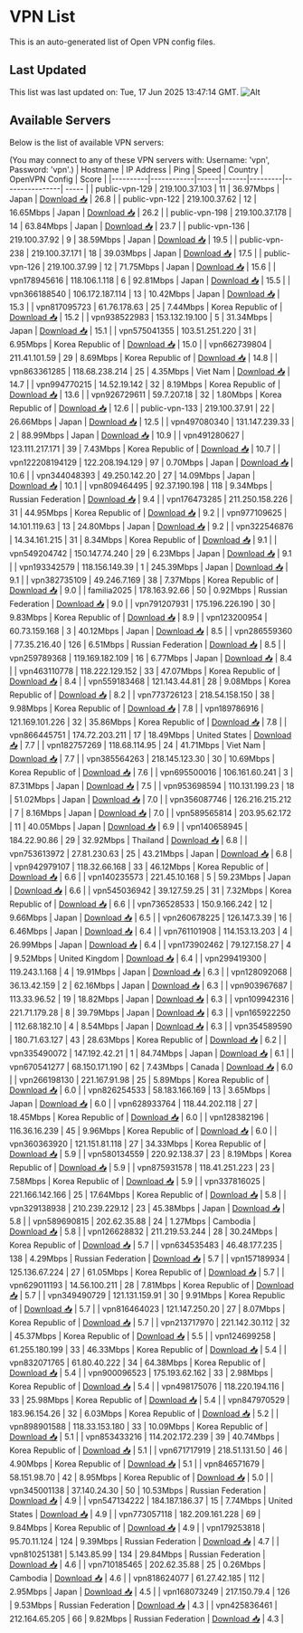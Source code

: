 # VPN List

This is an auto-generated list of Open VPN config files.

## Last Updated

This list was last updated on: Tue, 17 Jun 2025 13:47:14 GMT.
![Alt](https://repobeats.axiom.co/api/embed/186b98318ef1479477931607c1ad7d823f12451f.svg "Repobeats analytics image")

## Available Servers

Below is the list of available VPN servers:

(You may connect to any of these VPN servers with: Username: 'vpn', Password: 'vpn'.)
| Hostname | IP Address | Ping | Speed | Country | OpenVPN Config | Score |
|----------|------------|------|-------|---------|----------------| ----- |
| public-vpn-129 | 219.100.37.103 | 11 | 36.97Mbps | Japan | [Download 📥](./configs/server_0_JP.ovpn) | 26.8 |
| public-vpn-122 | 219.100.37.62 | 12 | 16.65Mbps | Japan | [Download 📥](./configs/server_1_JP.ovpn) | 26.2 |
| public-vpn-198 | 219.100.37.178 | 14 | 63.84Mbps | Japan | [Download 📥](./configs/server_2_JP.ovpn) | 23.7 |
| public-vpn-136 | 219.100.37.92 | 9 | 38.59Mbps | Japan | [Download 📥](./configs/server_3_JP.ovpn) | 19.5 |
| public-vpn-238 | 219.100.37.171 | 18 | 39.03Mbps | Japan | [Download 📥](./configs/server_4_JP.ovpn) | 17.5 |
| public-vpn-126 | 219.100.37.99 | 12 | 71.75Mbps | Japan | [Download 📥](./configs/server_5_JP.ovpn) | 15.6 |
| vpn178945616 | 118.106.1.118 | 6 | 92.81Mbps | Japan | [Download 📥](./configs/server_6_JP.ovpn) | 15.5 |
| vpn366188540 | 106.172.187.114 | 13 | 10.42Mbps | Japan | [Download 📥](./configs/server_7_JP.ovpn) | 15.3 |
| vpn817095723 | 61.76.178.63 | 25 | 7.44Mbps | Korea Republic of | [Download 📥](./configs/server_8_KR.ovpn) | 15.2 |
| vpn938522983 | 153.132.19.100 | 5 | 31.34Mbps | Japan | [Download 📥](./configs/server_9_JP.ovpn) | 15.1 |
| vpn575041355 | 103.51.251.220 | 31 | 6.95Mbps | Korea Republic of | [Download 📥](./configs/server_10_KR.ovpn) | 15.0 |
| vpn662739804 | 211.41.101.59 | 29 | 8.69Mbps | Korea Republic of | [Download 📥](./configs/server_11_KR.ovpn) | 14.8 |
| vpn863361285 | 118.68.238.214 | 25 | 4.35Mbps | Viet Nam | [Download 📥](./configs/server_12_VN.ovpn) | 14.7 |
| vpn994770215 | 14.52.19.142 | 32 | 8.19Mbps | Korea Republic of | [Download 📥](./configs/server_13_KR.ovpn) | 13.6 |
| vpn926729611 | 59.7.207.18 | 32 | 1.80Mbps | Korea Republic of | [Download 📥](./configs/server_14_KR.ovpn) | 12.6 |
| public-vpn-133 | 219.100.37.91 | 22 | 26.66Mbps | Japan | [Download 📥](./configs/server_15_JP.ovpn) | 12.5 |
| vpn497080340 | 131.147.239.33 | 2 | 88.99Mbps | Japan | [Download 📥](./configs/server_16_JP.ovpn) | 10.9 |
| vpn491280627 | 123.111.217.171 | 39 | 7.43Mbps | Korea Republic of | [Download 📥](./configs/server_17_KR.ovpn) | 10.7 |
| vpn122208194129 | 122.208.194.129 | 97 | 0.70Mbps | Japan | [Download 📥](./configs/server_18_JP.ovpn) | 10.6 |
| vpn344048393 | 49.250.142.20 | 27 | 14.09Mbps | Japan | [Download 📥](./configs/server_19_JP.ovpn) | 10.1 |
| vpn809464495 | 92.37.190.198 | 118 | 9.34Mbps | Russian Federation | [Download 📥](./configs/server_20_RU.ovpn) | 9.4 |
| vpn176473285 | 211.250.158.226 | 31 | 44.95Mbps | Korea Republic of | [Download 📥](./configs/server_21_KR.ovpn) | 9.2 |
| vpn977109625 | 14.101.119.63 | 13 | 24.80Mbps | Japan | [Download 📥](./configs/server_22_JP.ovpn) | 9.2 |
| vpn322546876 | 14.34.161.215 | 31 | 8.34Mbps | Korea Republic of | [Download 📥](./configs/server_23_KR.ovpn) | 9.1 |
| vpn549204742 | 150.147.74.240 | 29 | 6.23Mbps | Japan | [Download 📥](./configs/server_24_JP.ovpn) | 9.1 |
| vpn193342579 | 118.156.149.39 | 1 | 245.39Mbps | Japan | [Download 📥](./configs/server_25_JP.ovpn) | 9.1 |
| vpn382735109 | 49.246.7.169 | 38 | 7.37Mbps | Korea Republic of | [Download 📥](./configs/server_26_KR.ovpn) | 9.0 |
| familia2025 | 178.163.92.66 | 50 | 0.92Mbps | Russian Federation | [Download 📥](./configs/server_27_RU.ovpn) | 9.0 |
| vpn791207931 | 175.196.226.190 | 30 | 9.83Mbps | Korea Republic of | [Download 📥](./configs/server_28_KR.ovpn) | 8.9 |
| vpn123200954 | 60.73.159.168 | 3 | 40.12Mbps | Japan | [Download 📥](./configs/server_29_JP.ovpn) | 8.5 |
| vpn286559360 | 77.35.216.40 | 126 | 6.51Mbps | Russian Federation | [Download 📥](./configs/server_30_RU.ovpn) | 8.5 |
| vpn259789368 | 119.169.182.109 | 16 | 6.77Mbps | Japan | [Download 📥](./configs/server_31_JP.ovpn) | 8.4 |
| vpn463110778 | 118.222.129.152 | 33 | 47.07Mbps | Korea Republic of | [Download 📥](./configs/server_32_KR.ovpn) | 8.4 |
| vpn559183468 | 121.143.44.81 | 28 | 9.08Mbps | Korea Republic of | [Download 📥](./configs/server_33_KR.ovpn) | 8.2 |
| vpn773726123 | 218.54.158.150 | 38 | 9.98Mbps | Korea Republic of | [Download 📥](./configs/server_34_KR.ovpn) | 7.8 |
| vpn189786916 | 121.169.101.226 | 32 | 35.86Mbps | Korea Republic of | [Download 📥](./configs/server_35_KR.ovpn) | 7.8 |
| vpn866445751 | 174.72.203.211 | 17 | 18.49Mbps | United States | [Download 📥](./configs/server_36_US.ovpn) | 7.7 |
| vpn182757269 | 118.68.114.95 | 24 | 41.71Mbps | Viet Nam | [Download 📥](./configs/server_37_VN.ovpn) | 7.7 |
| vpn385564263 | 218.145.123.30 | 30 | 10.69Mbps | Korea Republic of | [Download 📥](./configs/server_38_KR.ovpn) | 7.6 |
| vpn695500016 | 106.161.60.241 | 3 | 87.31Mbps | Japan | [Download 📥](./configs/server_39_JP.ovpn) | 7.5 |
| vpn953698594 | 110.131.199.23 | 18 | 51.02Mbps | Japan | [Download 📥](./configs/server_40_JP.ovpn) | 7.0 |
| vpn356087746 | 126.216.215.212 | 7 | 8.16Mbps | Japan | [Download 📥](./configs/server_41_JP.ovpn) | 7.0 |
| vpn589565814 | 203.95.62.172 | 11 | 40.05Mbps | Japan | [Download 📥](./configs/server_42_JP.ovpn) | 6.9 |
| vpn140658945 | 184.22.90.86 | 29 | 32.92Mbps | Thailand | [Download 📥](./configs/server_43_TH.ovpn) | 6.8 |
| vpn753613972 | 27.81.230.63 | 25 | 43.21Mbps | Japan | [Download 📥](./configs/server_44_JP.ovpn) | 6.8 |
| vpn942979107 | 118.32.66.168 | 33 | 46.12Mbps | Korea Republic of | [Download 📥](./configs/server_45_KR.ovpn) | 6.6 |
| vpn140235573 | 221.45.10.168 | 5 | 59.23Mbps | Japan | [Download 📥](./configs/server_46_JP.ovpn) | 6.6 |
| vpn545036942 | 39.127.59.25 | 31 | 7.32Mbps | Korea Republic of | [Download 📥](./configs/server_47_KR.ovpn) | 6.6 |
| vpn736528533 | 150.9.166.242 | 12 | 9.66Mbps | Japan | [Download 📥](./configs/server_48_JP.ovpn) | 6.5 |
| vpn260678225 | 126.147.3.39 | 16 | 6.46Mbps | Japan | [Download 📥](./configs/server_49_JP.ovpn) | 6.4 |
| vpn761101908 | 114.153.13.203 | 4 | 26.99Mbps | Japan | [Download 📥](./configs/server_50_JP.ovpn) | 6.4 |
| vpn173902462 | 79.127.158.27 | 4 | 9.52Mbps | United Kingdom | [Download 📥](./configs/server_51_GB.ovpn) | 6.4 |
| vpn299419300 | 119.243.1.168 | 4 | 19.91Mbps | Japan | [Download 📥](./configs/server_52_JP.ovpn) | 6.3 |
| vpn128092068 | 36.13.42.159 | 2 | 62.16Mbps | Japan | [Download 📥](./configs/server_53_JP.ovpn) | 6.3 |
| vpn903967687 | 113.33.96.52 | 19 | 18.82Mbps | Japan | [Download 📥](./configs/server_54_JP.ovpn) | 6.3 |
| vpn109942316 | 221.71.179.28 | 8 | 39.79Mbps | Japan | [Download 📥](./configs/server_55_JP.ovpn) | 6.3 |
| vpn165922250 | 112.68.182.10 | 4 | 8.54Mbps | Japan | [Download 📥](./configs/server_56_JP.ovpn) | 6.3 |
| vpn354589590 | 180.71.63.127 | 43 | 28.63Mbps | Korea Republic of | [Download 📥](./configs/server_57_KR.ovpn) | 6.2 |
| vpn335490072 | 147.192.42.21 | 1 | 84.74Mbps | Japan | [Download 📥](./configs/server_58_JP.ovpn) | 6.1 |
| vpn670541277 | 68.150.171.190 | 62 | 7.43Mbps | Canada | [Download 📥](./configs/server_59_CA.ovpn) | 6.0 |
| vpn266198130 | 221.167.91.98 | 25 | 5.89Mbps | Korea Republic of | [Download 📥](./configs/server_60_KR.ovpn) | 6.0 |
| vpn826254533 | 58.183.166.169 | 13 | 3.65Mbps | Japan | [Download 📥](./configs/server_61_JP.ovpn) | 6.0 |
| vpn628933764 | 118.44.202.118 | 27 | 18.45Mbps | Korea Republic of | [Download 📥](./configs/server_62_KR.ovpn) | 6.0 |
| vpn128382196 | 116.36.16.239 | 45 | 9.96Mbps | Korea Republic of | [Download 📥](./configs/server_63_KR.ovpn) | 6.0 |
| vpn360363920 | 121.151.81.118 | 27 | 34.33Mbps | Korea Republic of | [Download 📥](./configs/server_64_KR.ovpn) | 5.9 |
| vpn580134559 | 220.92.138.37 | 23 | 8.19Mbps | Korea Republic of | [Download 📥](./configs/server_65_KR.ovpn) | 5.9 |
| vpn875931578 | 118.41.251.223 | 23 | 7.58Mbps | Korea Republic of | [Download 📥](./configs/server_66_KR.ovpn) | 5.9 |
| vpn337816025 | 221.166.142.166 | 25 | 17.64Mbps | Korea Republic of | [Download 📥](./configs/server_67_KR.ovpn) | 5.8 |
| vpn329138938 | 210.239.229.12 | 23 | 45.38Mbps | Japan | [Download 📥](./configs/server_68_JP.ovpn) | 5.8 |
| vpn589690815 | 202.62.35.88 | 24 | 1.27Mbps | Cambodia | [Download 📥](./configs/server_69_KH.ovpn) | 5.8 |
| vpn126628832 | 211.219.53.244 | 28 | 30.24Mbps | Korea Republic of | [Download 📥](./configs/server_70_KR.ovpn) | 5.7 |
| vpn634535483 | 46.48.177.235 | 138 | 4.29Mbps | Russian Federation | [Download 📥](./configs/server_71_RU.ovpn) | 5.7 |
| vpn157189934 | 125.136.67.224 | 27 | 61.05Mbps | Korea Republic of | [Download 📥](./configs/server_72_KR.ovpn) | 5.7 |
| vpn629011193 | 14.56.100.211 | 28 | 7.81Mbps | Korea Republic of | [Download 📥](./configs/server_73_KR.ovpn) | 5.7 |
| vpn349490729 | 121.131.159.91 | 30 | 9.91Mbps | Korea Republic of | [Download 📥](./configs/server_74_KR.ovpn) | 5.7 |
| vpn816464023 | 121.147.250.20 | 27 | 8.07Mbps | Korea Republic of | [Download 📥](./configs/server_75_KR.ovpn) | 5.7 |
| vpn213717970 | 221.142.30.112 | 32 | 45.37Mbps | Korea Republic of | [Download 📥](./configs/server_76_KR.ovpn) | 5.5 |
| vpn124699258 | 61.255.180.199 | 33 | 46.33Mbps | Korea Republic of | [Download 📥](./configs/server_77_KR.ovpn) | 5.4 |
| vpn832071765 | 61.80.40.222 | 34 | 64.38Mbps | Korea Republic of | [Download 📥](./configs/server_78_KR.ovpn) | 5.4 |
| vpn900096523 | 175.193.62.162 | 33 | 2.98Mbps | Korea Republic of | [Download 📥](./configs/server_79_KR.ovpn) | 5.4 |
| vpn498175076 | 118.220.194.116 | 33 | 25.98Mbps | Korea Republic of | [Download 📥](./configs/server_80_KR.ovpn) | 5.4 |
| vpn847970529 | 183.96.154.26 | 32 | 6.03Mbps | Korea Republic of | [Download 📥](./configs/server_81_KR.ovpn) | 5.2 |
| vpn898901588 | 118.33.153.180 | 33 | 10.09Mbps | Korea Republic of | [Download 📥](./configs/server_82_KR.ovpn) | 5.1 |
| vpn853433216 | 114.202.172.239 | 39 | 40.74Mbps | Korea Republic of | [Download 📥](./configs/server_83_KR.ovpn) | 5.1 |
| vpn671717919 | 218.51.131.50 | 46 | 4.90Mbps | Korea Republic of | [Download 📥](./configs/server_84_KR.ovpn) | 5.1 |
| vpn846571679 | 58.151.98.70 | 42 | 8.95Mbps | Korea Republic of | [Download 📥](./configs/server_85_KR.ovpn) | 5.0 |
| vpn345001138 | 37.140.24.30 | 50 | 10.53Mbps | Russian Federation | [Download 📥](./configs/server_86_RU.ovpn) | 4.9 |
| vpn547134222 | 184.187.186.37 | 15 | 7.74Mbps | United States | [Download 📥](./configs/server_87_US.ovpn) | 4.9 |
| vpn773057118 | 182.209.161.228 | 69 | 9.84Mbps | Korea Republic of | [Download 📥](./configs/server_88_KR.ovpn) | 4.9 |
| vpn179253818 | 95.70.11.124 | 124 | 9.39Mbps | Russian Federation | [Download 📥](./configs/server_89_RU.ovpn) | 4.7 |
| vpn810251381 | 5.143.85.99 | 134 | 29.84Mbps | Russian Federation | [Download 📥](./configs/server_90_RU.ovpn) | 4.6 |
| vpn710185465 | 202.62.35.88 | 25 | 0.26Mbps | Cambodia | [Download 📥](./configs/server_91_KH.ovpn) | 4.6 |
| vpn818624077 | 61.27.42.185 | 112 | 2.95Mbps | Japan | [Download 📥](./configs/server_92_JP.ovpn) | 4.5 |
| vpn168073249 | 217.150.79.4 | 126 | 9.53Mbps | Russian Federation | [Download 📥](./configs/server_93_RU.ovpn) | 4.3 |
| vpn425836461 | 212.164.65.205 | 66 | 9.82Mbps | Russian Federation | [Download 📥](./configs/server_94_RU.ovpn) | 4.3 |

